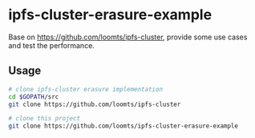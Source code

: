 # ipfs-cluster-erasure-example
Base on https://github.com/loomts/ipfs-cluster, provide some use cases and test the performance.

## Usage
```zsh
# clone ipfs-cluster erasure implementation
cd $GOPATH/src
git clone https://github.com/loomts/ipfs-cluster

# clone this project
git clone https://github.com/loomts/ipfs-cluster-erasure-example
